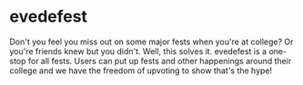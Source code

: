 # evedefest
Don't you feel you miss out on some major fests when you're at college? Or you're friends knew but you didn't. Well, this solves it. 
evedefest is a one-stop for all fests. Users can put up fests and other happenings around their college and we have the freedom of upvoting to show that's the hype!

